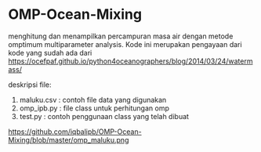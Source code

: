 # OMP-Ocean-Mixing
menghitung dan menampilkan percampuran masa air dengan metode omptimum multiparameter analysis. Kode ini merupakan pengayaan dari kode yang sudah ada dari  https://ocefpaf.github.io/python4oceanographers/blog/2014/03/24/watermass/ 

deskripsi file:
1. maluku.csv : contoh file data yang digunakan
2. omp_ipb.py : file class untuk perhitungan omp
3. test.py    : contoh penggunaan class yang telah dibuat

https://github.com/iqbalipb/OMP-Ocean-Mixing/blob/master/omp_maluku.png
